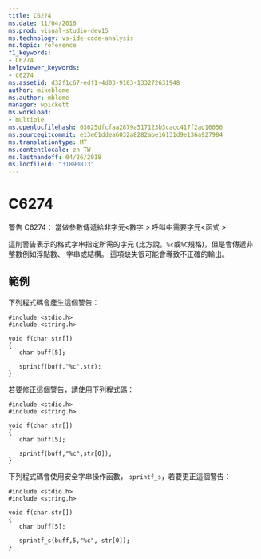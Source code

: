 ```yaml
---
title: C6274
ms.date: 11/04/2016
ms.prod: visual-studio-dev15
ms.technology: vs-ide-code-analysis
ms.topic: reference
f1_keywords:
- C6274
helpviewer_keywords:
- C6274
ms.assetid: d32f1c67-edf1-4d03-9103-133272631948
author: mikeblome
ms.author: mblome
manager: wpickett
ms.workload:
- multiple
ms.openlocfilehash: 03025dfcfaa2879a517123b3cacc417f2ad16056
ms.sourcegitcommit: e13e61ddea6032a8282abe16131d9e136a927984
ms.translationtype: MT
ms.contentlocale: zh-TW
ms.lasthandoff: 04/26/2018
ms.locfileid: "31890813"
---
```

# <a name="c6274"></a>C6274
警告 C6274： 當做參數傳遞給非字元\<數字 > 呼叫中需要字元\<函式 >

 這則警告表示的格式字串指定所需的字元 (比方說，`%c`或`%C`規格)，但是會傳遞非整數例如浮點數、 字串或結構。 這項缺失很可能會導致不正確的輸出。

## <a name="example"></a>範例
 下列程式碼會產生這個警告：

```
#include <stdio.h>
#include <string.h>

void f(char str[])
{
   char buff[5];

   sprintf(buff,"%c",str);
}
```

 若要修正這個警告，請使用下列程式碼：

```
#include <stdio.h>
#include <string.h>

void f(char str[])
{
   char buff[5];

   sprintf(buff,"%c",str[0]);
}
```

 下列程式碼會使用安全字串操作函數， `sprintf_s`，若要更正這個警告：

```
#include <stdio.h>
#include <string.h>

void f(char str[])
{
   char buff[5];

   sprintf_s(buff,5,"%c", str[0]);
}
```